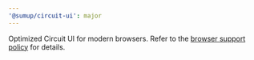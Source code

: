 ```yaml
---
'@sumup/circuit-ui': major
---
```


Optimized Circuit UI for modern browsers. Refer to the [browser support policy](https://circuit.sumup.com/?path=/docs/introduction-browser-support--page) for details.
